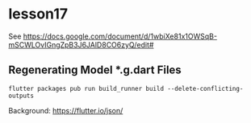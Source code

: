 # lesson17

See https://docs.google.com/document/d/1wbiXe81x1OWSqB-mSCWLOvIGngZpB3J6JAlD8CO6zyQ/edit#

## Regenerating Model \*.g.dart Files

`flutter packages pub run build_runner build --delete-conflicting-outputs`

Background: https://flutter.io/json/
